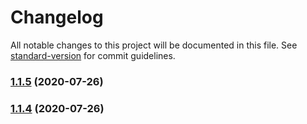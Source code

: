 # Changelog

All notable changes to this project will be documented in this file. See [standard-version](https://github.com/conventional-changelog/standard-version) for commit guidelines.

### [1.1.5](https://github.com/doniseferi/salahtimes/compare/v1.1.4...v1.1.5) (2020-07-26)

### [1.1.4](https://github.com/doniseferi/salahtimes/compare/v1.1.3...v1.1.4) (2020-07-26)
